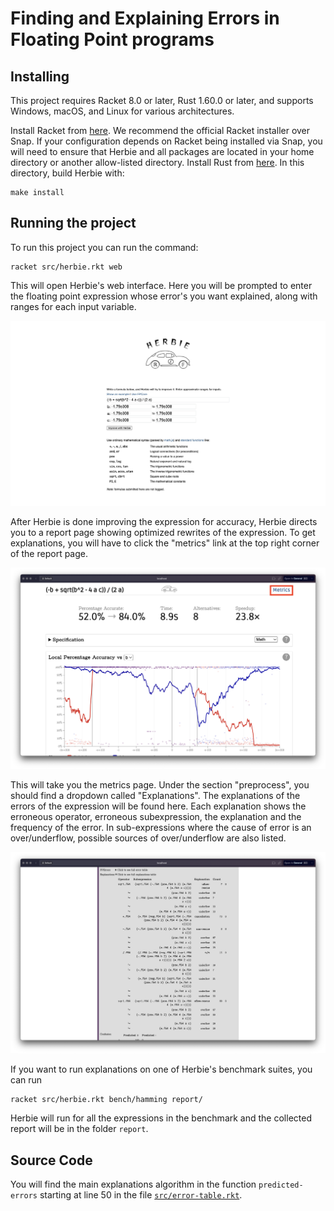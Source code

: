# Finding and Explaining Errors in Floating Point programs

## Installing

This project requires Racket 8.0 or later,
  Rust 1.60.0 or later, and supports Windows, macOS, and Linux
  for various architectures.

Install Racket from [here](https://download.racket-lang.org/). We recommend 
the official Racket installer over Snap. If your configuration depends on Racket 
being installed via Snap, you will need to ensure that Herbie and all packages are 
located in your home directory or another allow-listed directory.
Install Rust from [here](https://www.rust-lang.org/tools/install).
In this directory, build Herbie with:

    make install

## Running the project

To run this project you can run the command:

    racket src/herbie.rkt web

This will open Herbie's web interface. Here you will be prompted to enter the floating point expression whose error's you want explained, along with ranges for each input variable.

![Herbie's web interface](interface.jpeg)

After Herbie is done improving the expression for accuracy, Herbie directs you to a report page showing optimized rewrites of the expression. To get explanations, you will have to click the "metrics" link at the top right corner of the report page. 

![Metric's link](metrics.png)

This will take you the metrics page. Under the section "preprocess", you should find a dropdown called "Explanations". The explanations of the errors of the expression will be found here. Each explanation shows the erroneous operator, erroneous subexpression, the explanation and the frequency of the error. In sub-expressions where the cause of error is an over/underflow, possible sources of over/underflow are also listed.

![Explanations Table](table.png)

If you want to run explanations on one of Herbie's benchmark suites, you can run

    racket src/herbie.rkt bench/hamming report/ 

Herbie will run for all the expressions in the benchmark and the collected report will be in the folder `report`.

## Source Code

You will find the main explanations algorithm in the function `predicted-errors` starting at line 50 in the file [`src/error-table.rkt`](src/error-table.rkt).
